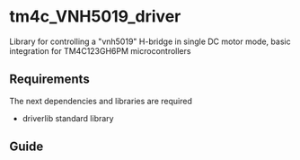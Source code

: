 # tm4c_VNH5019_driver
Library for controlling a "vnh5019" H-bridge in single DC motor mode, basic integration for TM4C123GH6PM microcontrollers

## Requirements
The next dependencies and libraries are required
- driverlib standard library

## Guide
